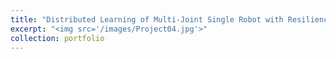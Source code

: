 ```yaml
---
title: "Distributed Learning of Multi-Joint Single Robot with Resilience Guarantee"
excerpt: "<img src='/images/Project04.jpg'>"
collection: portfolio
---
```

